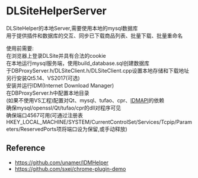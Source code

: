 # DLSiteHelperServer  
DLSiteHelper的本地Server,需要使用本地的mysql数据库  
用于提供插件和数据库的交互、同步已下载商品列表、批量下载、批量重命名  


使用前需要:  
在浏览器上登录DLSite并具有合法的cookie  
在本地运行mysql服务端，使用build_database.sql创建数据库  
于DBProxyServer.h/DLSiteClient.h/DLSiteClient.cpp设置本地存储和下载地址  
另行安装Qt5.14、VS2017(可选)  
安装并运行IDM(Internet Download Manager)  
在DBProxyServer.h中配置本地目录  
(如果不使用VS工程)配置对Qt、mysql、tufao、cpr、[IDMAPI](http://www.internetdownloadmanager.com/support/idm_api.html)的依赖  
确保mysql/openssl/Qt/tufao/cpr的dll对程序可见  
确保端口4567可用(可通过注册表HKEY_LOCAL_MACHINE/SYSTEM/CurrentControlSet/Services/Tcpip/Parameters/ReservedPorts项将端口设为保留,或手动释放)  
  
## Reference  
  
* https://github.com/unamer/IDMHelper  
* https://github.com/sxei/chrome-plugin-demo  